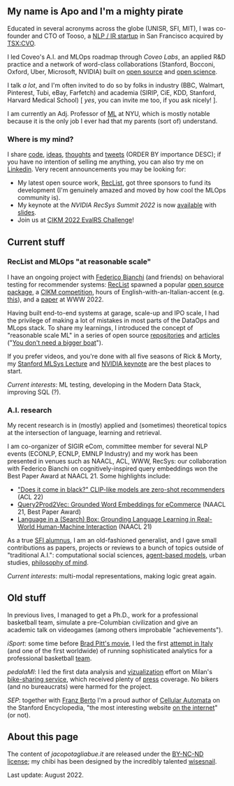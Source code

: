 ## My name is Apo and I'm a mighty pirate

Educated in several acronyms across the globe (UNISR, SFI, MIT), I was co-founder and CTO of Tooso, a [NLP / IR startup](https://www.gartner.com/en/documents/3913700/cool-vendors-in-digital-commerce) in San Francisco acquired by [TSX:CVO](https://www.coveo.com/en/company/news-releases/2019/coveo-acquires-tooso). 

I led Coveo's A.I. and MLOps roadmap through _Coveo Labs_, an applied R&D practice and a network of word-class collaborations (Stanford, Bocconi, Oxford, Uber, Microsoft, NVIDIA) built on [open source](https://github.com/jacopotagliabue) and [open science](https://github.com/coveooss/SIGIR-ecom-data-challenge).

I talk _a lot_, and I'm often invited to do so by folks in industry (BBC, Walmart, Pinterest, Tubi, eBay, Farfetch) and academia (SIRIP, CiE, KDD, Stanford, Harvard Medical School) [ _yes_, you can invite me too, if you ask nicely! ].

I am currently an Adj. Professor of [ML](https://github.com/jacopotagliabue/FREE_7773) at NYU, which is mostly notable because it is the only job I ever had that my parents (sort of) understand.

### Where is my mind?

I share [code](https://github.com/jacopotagliabue), [ideas](https://scholar.google.com/citations?user=NDX19U0AAAAJ&hl=en), [thoughts](https://medium.com/@jacopotagliabue) and [tweets](https://twitter.com/jacopotagliabue) (ORDER BY importance DESC); if you have no intention of selling me anything, you can also try me on [Linkedin](https://www.linkedin.com/in/jacopotagliabue/). Very recent announcements you may be looking for:

* My latest open source work, [RecList](http://reclist.io/), got three sponsors to fund its development (I'm genuinely amazed and moved by how cool the MLOps community is).
* My keynote at the _NVIDIA RecSys Summit 2022_ is now [available](https://youtu.be/9rouLchcC0k?t=147) with [slides](https://github.com/jacopotagliabue/recs-at-resonable-scale/blob/main/slides/NVIDIA_RECSYS_SUMMIT_JT.pdf).
* Join us at [CIKM 2022 EvalRS Challenge](https://reclist.io/cikm2022-cup/)!

## Current stuff

### RecList and MLOps "at reasonable scale"

I have an ongoing project with [Federico Bianchi](https://federicobianchi.io/) (and friends) on behavioral testing for recommender systems: [RecList](http://reclist.io/) spawned a popular [open source package](https://github.com/jacopotagliabue/reclist), a [CIKM competition](https://reclist.io/cikm2022-cup/), hours of English-with-an-Italian-accent (e.g. [this](https://www.youtube.com/watch?v=cAlJYxFYA04)), and a [paper](https://arxiv.org/abs/2111.09963) at WWW 2022.

Having built end-to-end systems at garage, scale-up and IPO scale, I had the privilege of making a lot of mistakes in most parts of the DataOps and MLops stack. To share my learnings, I introduced the concept of "reasonable scale ML" in a series of open source [repositories](https://github.com/jacopotagliabue/recs-at-resonable-scale) and [articles](https://towardsdatascience.com/tagged/mlops-without-much-ops) ("[You don't need a bigger boat](https://github.com/jacopotagliabue/you-dont-need-a-bigger-boat)").

If you prefer videos, and you're done with all five seasons of Rick & Morty, my [Stanford MLSys Lecture](https://www.youtube.com/watch?v=Ndxpo4PeEms) and [NVIDIA keynote](https://youtu.be/9rouLchcC0k?t=147) are the best places to start. 

_Current interests_: ML testing, developing in the Modern Data Stack, improving SQL (?). 

### A.I. research

My recent research is in (mostly) applied and (sometimes) theoretical topics at the intersection of language, learning and retrieval. 

I am co-organizer of SIGIR eCom, committee member for several NLP events (ECONLP, ECNLP, EMNLP Industry) and my work has been presented in venues such as NAACL, ACL, WWW, RecSys: our collaboration with Federico Bianchi on cognitively-inspired query embeddings won the Best Paper Award at NAACL 21. Some highlights include:

* ["Does it come in black?" CLIP-like models are zero-shot recommenders](https://aclanthology.org/2022.ecnlp-1.22/) (ACL 22)
* [Query2Prod2Vec: Grounded Word Embeddings for eCommerce](https://aclanthology.org/2021.naacl-industry.20/) (NAACL 21, Best Paper Award)
* [Language in a (Search) Box: Grounding Language Learning in Real-World Human-Machine Interaction](https://aclanthology.org/2021.naacl-main.348/) (NAACL 21)

As a true [SFI alumnus](https://www.santafe.edu/engage/learn/alumni/jacopo-tagliabue), I am an old-fashioned generalist, and I gave small contributions as papers, projects or reviews to a bunch of topics outside of "traditional A.I.": computational social sciences, [agent-based models](https://appliednetsci.springeropen.com/articles/10.1007/s41109-017-0029-0), urban studies, [philosophy of mind](https://link.springer.com/article/10.1007/s11023-013-9332-4).

_Current interests_: multi-modal representations, making logic great again.

## Old stuff

In previous lives, I managed to get a Ph.D., work for a professional basketball team, simulate a pre-Columbian civilization and give an academic talk on videogames (among others improbable "achievements").

_iSport_: some time before [Brad Pitt's movie](https://en.wikipedia.org/wiki/Moneyball_(film)), I led the first [attempt in Italy](public/isport_gazzetta.pdf) (and one of the first worldwide) of running sophisticated analytics for a professional basketball [team](http://www.olimpiamilano.com/en/).

_pedalaMI_: I led the first data analysis and [vizualization](https://vimeo.com/74664341) effort on Milan's [bike-sharing service](public/PedalaMi.pdf), which received plenty of [press](http://milano.corriere.it/milano/notizie/cronaca/13_settembre_18/ciclobby-censimento-biciclette-mobilita-sostenibile-2223163930809.shtml) coverage. No bikers (and no bureaucrats) were harmed for the project.

_SEP_: together with [Franz Berto](https://www.st-andrews.ac.uk/philosophy/people/fb96) I'm a proud author of [Cellular Automata](https://plato.stanford.edu/entries/cellular-automata/) on the Stanford Encyclopedia, "the most interesting website [on the internet](https://qz.com/480741/this-free-online-encyclopedia-has-achieved-what-wikipedia-can-only-dream-of/)" (or not).

## About this page

The content of _jacopotagliabue.it_ are released under the [BY-NC-ND license](https://creativecommons.org/licenses/by-nc-nd/3.0/); my chibi has been designed by the incredibly talented [wisesnail](https://www.instagram.com/wisesnail/?hl=en). 

Last update: August 2022. 
